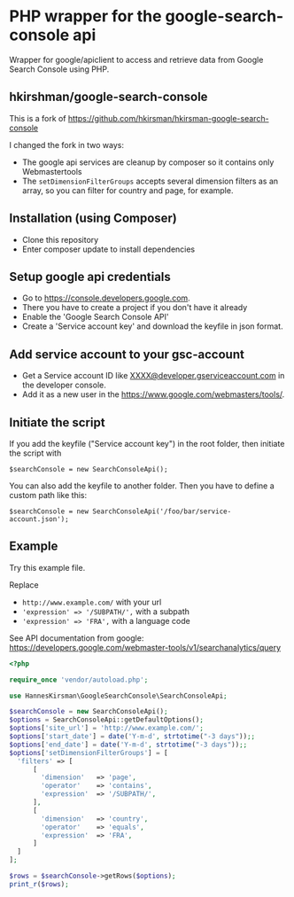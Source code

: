 # PHP wrapper for the google-search-console api

Wrapper for google/apiclient to access and retrieve data from Google Search Console using PHP. 

## hkirshman/google-search-console

This is a fork of  https://github.com/hkirsman/hkirsman-google-search-console

I changed the fork in two ways:

* The google api services are cleanup by composer so it contains only Webmastertools
* The `setDimensionFilterGroups` accepts several dimension filters as an array, so you can filter for country and page, for example.


## Installation (using Composer)


* Clone this repository
* Enter composer update to install dependencies

## Setup google api credentials

* Go to  https://console.developers.google.com. 
* There you have to create a project if you don't have it already
* Enable the 'Google Search Console API' 
* Create a 'Service account key' and download the keyfile in json format.

## Add service account to your gsc-account

* Get a Service account ID like XXXX@developer.gserviceaccount.com in the developer console.
* Add it as a new user in the https://www.google.com/webmasters/tools/.

## Initiate the script

If you add the keyfile ("Service account key") in the root folder, then initiate the script with

```
$searchConsole = new SearchConsoleApi();
```

You can also add the keyfile to another folder. Then you have to define a custom path like this:

```
$searchConsole = new SearchConsoleApi('/foo/bar/service-account.json');
```

## Example

Try this example file. 

Replace 

* `http://www.example.com/` with your url 
* `'expression' => '/SUBPATH/',` with a subpath
* `'expression' => 'FRA',` with a language code

See API documentation from google: https://developers.google.com/webmaster-tools/v1/searchanalytics/query

```php
<?php

require_once 'vendor/autoload.php';

use HannesKirsman\GoogleSearchConsole\SearchConsoleApi;

$searchConsole = new SearchConsoleApi();
$options = SearchConsoleApi::getDefaultOptions();
$options['site_url'] = 'http://www.example.com/';
$options['start_date'] = date('Y-m-d', strtotime("-3 days"));;
$options['end_date'] = date('Y-m-d', strtotime("-3 days"));;
$options['setDimensionFilterGroups'] = [
  'filters' => [
      [
        'dimension'   => 'page',
        'operator'    => 'contains',
        'expression'  => '/SUBPATH/',
      ],
      [
        'dimension'   => 'country',
        'operator'    => 'equals',
        'expression'  => 'FRA',
      ]      
  ]
];

$rows = $searchConsole->getRows($options);
print_r($rows);
```
